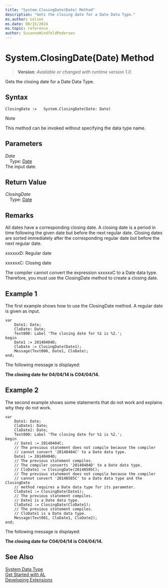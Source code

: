 ```yaml
---
title: "System.ClosingDate(Date) Method"
description: "Gets the closing date for a Date Data Type."
ms.author: solsen
ms.date: 08/15/2024
ms.topic: reference
author: SusanneWindfeldPedersen
---
```

[//]: # (START>DO_NOT_EDIT)
[//]: # (IMPORTANT:Do not edit any of the content between here and the END>DO_NOT_EDIT.)
[//]: # (Any modifications should be made in the .xml files in the ModernDev repo.)
# System.ClosingDate(Date) Method
> **Version**: _Available or changed with runtime version 1.0._

Gets the closing date for a Date Data Type.


## Syntax
```AL
ClosingDate :=   System.ClosingDate(Date: Date)
```
> [!NOTE]
> This method can be invoked without specifying the data type name.
## Parameters
*Date*  
&emsp;Type: [Date](../date/date-data-type.md)  
The input date.  


## Return Value
*ClosingDate*  
&emsp;Type: [Date](../date/date-data-type.md)  



[//]: # (IMPORTANT: END>DO_NOT_EDIT)

## Remarks

All dates have a corresponding closing date. A closing date is a period in time following the given date but before the next regular date. Closing dates are sorted immediately after the corresponding regular date but before the next regular date.  
  
xxxxxxD: Regular date  
  
xxxxxxC: Closing date  
  
The compiler cannot convert the expression xxxxxxC to a Date data type. Therefore, you must use the ClosingDate method to create a closing date.  
  
## Example 1

The first example shows how to use the ClosingDate method. A regular date is given as input. 

```al
var
    Date1: Date;
    CloDate: Date;
    Text000: Label 'The closing date for %1 is %2.';
begin
    Date1 := 20140404D;  
    CloDate := ClosingDate(Date1);  
    Message(Text000, Date1, CloDate);  
end;
```  
  
The following message is displayed:  
  
**The closing date for 04/04/14 is C04/04/14.**  
  
## Example 2

The second example shows some statements that do not work and explains why they do not work. 
 
```al
var
    Date1: Date;
    CloDate1: Date;
    CloDate2: Date;
    Text000: Label 'The closing date for %1 is %2.';
begin
    // Date1 := 20140404C;  
    // The previous statement does not compile because the compiler   
    // cannot convert '20140404C' to a Date data type.  
    Date1 := 20140404D;  
    // The previous statement compiles.   
    // The compiler converts '20140404D' to a Date data type.  
    // CloDate1 := ClosingDate(20140505C);  
    // The previous statement does not compile because the compiler   
    // cannot convert '20140505C' to a Date data type and the ClosingDate   
    // method requires a Date data type for its parameter.  
    CloDate1 := ClosingDate(Date1);  
    // The previous statement compiles.  
    // Date1 is a Date data type.   
    CloDate2 := ClosingDate(CloDate1);  
    // The previous statement compiles.  
    // CloDate1 is a Date data type.  
    Message(Text001, CloDate1, CloDate2);  
end;
```  
  
The following message is displayed:  
  
**The closing date for C04/04/14 is C04/04/14.**  
  
## See Also

[System Data Type](system-data-type.md)  
[Get Started with AL](../../devenv-get-started.md)  
[Developing Extensions](../../devenv-dev-overview.md)